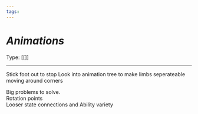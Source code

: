 ```yaml
---
tags:
---
```

# _Animations_

Type: [[]]

----

Stick foot out to stop
Look into animation tree to make limbs seperateable
moving around corners

Big problems to solve.  
Rotation points  
Looser state connections and Ability variety